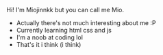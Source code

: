 Hi! I'm Miojinnkk but you can call me Mio.
- Actually there's not much interesting about me :P
- Currently learning html css and js
- I'm a noob at coding lol
- That's it i think (i think)








<!--- What am i...

...

Oh

Reading this too? Ok. ---!>
